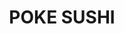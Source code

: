 ---
layout: place
title: "POKE SUSHI"
permalink: /pennsylvania/pittsburgh/poke-sushi.html
stateAbbr: PA
stateName: Pennsylvania
cityName: Pittsburgh
seo:
  name: "POKE SUSHI"
  type: Restaurant
  links: null
description: "POKE SUSHI serves delicious sushi in Pittsburgh, Pennsylvania. Try fresh Japanese dishes for a great dining experience. "
place_id: ChIJO5FeuMv5NIgR6DyOGZ4CIK4
photos:
  - name: >-
      places/ChIJO5FeuMv5NIgR6DyOGZ4CIK4/photos/AeeoHcLHGSL6cn6gTo5srRXsYAOOxowyNa5m_alf_DRNZ20dlzZOD3A8OyWNEpSW_MREI8HkpvZ3GgNfy43gnMwycI50XPp_f4naqwFdtIwufQCq0jSlOcuyOXTfmWDlkUAw8qjRu1rne6DBdAP7VZ1-v6i9BU2aXNiDNTlS5KbetnrMpeagfHVLGGkci8SjjNwNml-4oVoJu5jk2c8qKUw2QaC0hAoChntIY1-HpWO9HAYmi9iuTSQwyN-BO-5NrRjHqtOOMYykwC1fa6Y-NTaBUI7sdHXsesUiaBoNrI2lVGRUvVGtd4vb3UDXnoPRMKSTRA58hFQzfiGvOWyX4U5Asst8fM048zeWuVENpTl1qQxW4b3QfPTVbemO3X6nuet4PzbbbNkBGBvJPWUpv-vGGDzKgIZuLkUHfhQkv5s
    widthPx: 4032
    heightPx: 3024
    authorAttributions:
      - displayName: K G
        uri: https://maps.google.com/maps/contrib/108642679690378912540
        photoUri: >-
          https://lh3.googleusercontent.com/a-/ALV-UjW9CDxDavcGGKmNxhzN3wosrGQQQmo4Vw_izoTcNH8WjxqlwoIE=s100-p-k-no-mo
    flagContentUri: >-
      https://www.google.com/local/imagery/report/?cb_client=maps_api_places.places_api&image_key=!1e10!2sCIHM0ogKEICAgID2oYwT&hl=en-US
    googleMapsUri: >-
      https://www.google.com/maps/place//data=!3m4!1e2!3m2!1sCIHM0ogKEICAgID2oYwT!2e10!4m2!3m1!1s0x8834f9cbb85e913b:0xae20029e198e3ce8
  - name: >-
      places/ChIJO5FeuMv5NIgR6DyOGZ4CIK4/photos/AeeoHcIVEXdzEQXslRR1kvhWf6rsy7Rhu4bADIFuoL4e82EExipuEFoHo7qxTZ2LtXjDG05kNKSIesQwohYafrjByB25wEXxbwjkvdDSZxLr5la0W3iBxEGDx4Md3xeNTBD8MQJ6ceLJC4ptMYHGpdP11wpAc2V6h6zFv7xHt_96IVRcvoDyhE4Wj0ekwL5dWQk-oxiw-pH91O2Nh_n9lnRXo9T4NpzWazZRDrYPQ0sK64xA-E_PnzCDeHimACC5708PAagRfgomc9dYmhg22FpKrYCJnrFVHXD9s9eeXPbJqVbc2M8YD8VIJDZjHcmv2zSEcMpsTmdO9hvuqvcM_S15DKxd6dC0oRbJz1KTktgMTt0pB_5aqz-mfzqe0iMGw5s0q-WVWvLqfRiNo02UZ1e1Tp8Taksjk2R4p5H2ZuVrar_UBvvJ
    widthPx: 3072
    heightPx: 4080
    authorAttributions:
      - displayName: DJ Reese
        uri: https://maps.google.com/maps/contrib/103238472230539644547
        photoUri: >-
          https://lh3.googleusercontent.com/a-/ALV-UjXJ1KpIck6IHm3eD-tEO3f1BEjQQ41cCRYxfI1o_ti13kyY5Cal=s100-p-k-no-mo
    flagContentUri: >-
      https://www.google.com/local/imagery/report/?cb_client=maps_api_places.places_api&image_key=!1e10!2sCIHM0ogKEICAgIDni7iZlAE&hl=en-US
    googleMapsUri: >-
      https://www.google.com/maps/place//data=!3m4!1e2!3m2!1sCIHM0ogKEICAgIDni7iZlAE!2e10!4m2!3m1!1s0x8834f9cbb85e913b:0xae20029e198e3ce8
  - name: >-
      places/ChIJO5FeuMv5NIgR6DyOGZ4CIK4/photos/AeeoHcLCokSridbj2BbB8XZw6fBPdeXN1pWrPcLiSyv5PpM44LexyJ1SOwN6h7BMz0UkplLMPbmwPN8V-xPAhlalADOqfFAiG5HaJdlIph6EamAc-8DUayCDFcz3VRH4RZr5CVrXAL1MlLQu2I1OY6ZkgmJo0nV413MceOEnb5jBYuVSh6FwGXejbKOFzunwwkYSwlDiJuiDqLyH6P-hbMYBKxwAkn4Su6F_USa-tL0IK82La97gSeunBfy6kKwyZPe0NhDwiar3NXhF1rw0zG1fdPhWq03ttj9fFsv3XpV2deVVaND4sqS4VGVzGyB5v7aFpLIk1XSMeh-2XntJpU9dzaTGIe3SnfULSZrJofqm5BEK-AR8d0eJHQoFdgcVBNPvdHK4t4YTFZUgoPmGEpUJwuO9Y_JwCxdxA2pV8WRxcxc6Omgn_JCyTjY0gKZ2GVKk
    widthPx: 3072
    heightPx: 4080
    authorAttributions:
      - displayName: La Monte H. P. Yarroll
        uri: https://maps.google.com/maps/contrib/112079383051265085039
        photoUri: >-
          https://lh3.googleusercontent.com/a-/ALV-UjUp1kQivSuZWQZUDMkgl_L2-k3a8_sPbvjVlJitGzgojvR_PrMlgQ=s100-p-k-no-mo
    flagContentUri: >-
      https://www.google.com/local/imagery/report/?cb_client=maps_api_places.places_api&image_key=!1e10!2sCIABIhAGbzaqjyFiDWfl5IQACRXo&hl=en-US
    googleMapsUri: >-
      https://www.google.com/maps/place//data=!3m4!1e2!3m2!1sCIABIhAGbzaqjyFiDWfl5IQACRXo!2e10!4m2!3m1!1s0x8834f9cbb85e913b:0xae20029e198e3ce8
  - name: >-
      places/ChIJO5FeuMv5NIgR6DyOGZ4CIK4/photos/AeeoHcLqRjS0gfANU5VdPYQ8f4RJA6lP-FEaaGdID36Cg-zWnrhvU-3Z6nLqxGnvUpLAHZzuboDgzFzdgoP2rlmZXmKl1e053uhIdZhdbHwzqB8Ifi2V2dyHilQ_WXcSRH3JnuxNU_rh1oDNQMeo0OiYKpwwoXHHa72doNODpwaJkPS-X8X50XdGYQ0UcWP8T7jYPNYTvJLBLJ6OKrgYCITJL4xyqOl-Rj-wtLTq7OJrRGcYgPekoIXx3CAQsfh1lHXImaan4Mlc2rQ3F3FrCoZ-Niq0pf5O2hNbdmW1Z1-79oe9-s7aNiu4DC4wYvbt8MB4CeTlUe8qeZr8jthNSNZIGcQg-W4NgARRu3I3IP-m6HTvt0j2EOg7P4LUPj3NXiMnTQmrKtc66kta5pWHh3h9yIuJlPDVLs14WKB9-SRm2Tqt_g
    widthPx: 4032
    heightPx: 3024
    authorAttributions:
      - displayName: Alexander K
        uri: https://maps.google.com/maps/contrib/118196535665844435208
        photoUri: >-
          https://lh3.googleusercontent.com/a-/ALV-UjWY7zpDO-H6UfjNpVkKlgcStU7NiAJmk5pS6PwB8qQ8jsqddvZJ=s100-p-k-no-mo
    flagContentUri: >-
      https://www.google.com/local/imagery/report/?cb_client=maps_api_places.places_api&image_key=!1e10!2sCIHM0ogKEICAgID2svvrHQ&hl=en-US
    googleMapsUri: >-
      https://www.google.com/maps/place//data=!3m4!1e2!3m2!1sCIHM0ogKEICAgID2svvrHQ!2e10!4m2!3m1!1s0x8834f9cbb85e913b:0xae20029e198e3ce8
  - name: >-
      places/ChIJO5FeuMv5NIgR6DyOGZ4CIK4/photos/AeeoHcIQe7N2KY_NIqifNh-U-gflYf3wpLQK3MKEWybjJxKlXrhRwtnqLWUUhdWNqUndBzov32zHiBTpI4p0-tjUc5fhCYdbLyWO0cUl60tkgNWf3-dj9hIhe-jyFOS_zWvgAeeIcQ2xdgXXh_AUQlE_nLHEF3yqkz_C-8il-p1bc3JzpIwhFIokLGXHJH0N9l5zZzZDBDrSauV8RUIpI26XCcQ4BJWvABMB849WkTMSWRrWk3Uf1OpAEfA_cdJ--dWjWRqR45A78OZzyPri-N1vm9wB_TXjhN8r9dSaELceJ704nuUuVHAfmL9iAHYuEvPN7vafXacX6iCZeKjBp3jHMbKf0sFPnkufHqXDqBkXDBd8y1Ne5W5WAw_90BACjZ4Dk-ZbmhDKWutdxPew__SnyXgGJ0a9e90UXgENCXKEu9A
    widthPx: 4656
    heightPx: 2218
    authorAttributions:
      - displayName: Justin McCoy
        uri: https://maps.google.com/maps/contrib/108900054070388469691
        photoUri: >-
          https://lh3.googleusercontent.com/a-/ALV-UjV3Z4ZT_lMoBOujZef4Wei_E-QDRdOC5QTGSbP29Z-d2xeZ9qNn=s100-p-k-no-mo
    flagContentUri: >-
      https://www.google.com/local/imagery/report/?cb_client=maps_api_places.places_api&image_key=!1e10!2sCIHM0ogKEICAgIDmtZezHw&hl=en-US
    googleMapsUri: >-
      https://www.google.com/maps/place//data=!3m4!1e2!3m2!1sCIHM0ogKEICAgIDmtZezHw!2e10!4m2!3m1!1s0x8834f9cbb85e913b:0xae20029e198e3ce8
  - name: >-
      places/ChIJO5FeuMv5NIgR6DyOGZ4CIK4/photos/AeeoHcLeQTM9sSeO591LxuD4yLRloYtWfGOe_Y-aNarhSl6GLUkdaGGHqlVJk6HRaXNpLGjr4JOuxUIqLZGj6tytaZe7QrXPBq4D_XBLguT2ivI_JqIdzolGN5RjziNzd6NbYW5sHPFNQfwSwQSJQneYAeZV0IzCRx69QNmTYBhVrbeUft6aSF-e9T6q2SGwvuZcgiECcuYPVh_p2SnS1fz_4ijhtRmhbC03rT81RJNIjx9kfshEfqY0y57NLeeei1Xi-T8e8-GtuX4W-SqDkZPvm7W-m3G0JOXBdB2TgeUvaX_w1sysMV0xpsJcUlhcpNOPiICYW6_TUtdeFMU4cIGX4cNaEOVLsKjMJYI1NBhaQssNvu2esfiEb0mK4JY1m1rA5HlQDLLHu7ztYcUBwVhVwXPbDTCsA5FqZoG9pAFGnHONrQ
    widthPx: 4080
    heightPx: 3072
    authorAttributions:
      - displayName: Blaine Christian
        uri: https://maps.google.com/maps/contrib/112246318685921321787
        photoUri: >-
          https://lh3.googleusercontent.com/a-/ALV-UjUhUZcKS4TQbX0Qv7PtSR9-s6-XF3zXeCgKZPDIPrheiWOSr9Ak=s100-p-k-no-mo
    flagContentUri: >-
      https://www.google.com/local/imagery/report/?cb_client=maps_api_places.places_api&image_key=!1e10!2sCIHM0ogKEICAgIC2-Zy6Fg&hl=en-US
    googleMapsUri: >-
      https://www.google.com/maps/place//data=!3m4!1e2!3m2!1sCIHM0ogKEICAgIC2-Zy6Fg!2e10!4m2!3m1!1s0x8834f9cbb85e913b:0xae20029e198e3ce8
  - name: >-
      places/ChIJO5FeuMv5NIgR6DyOGZ4CIK4/photos/AeeoHcLW5gxQFIqa30iGMvZDp-hTwORB8pKV9EdnVBQSBxaPGe3o4uHTUbOzA5Z5mYSrkLg57OhXkI-z19OAhCV79mItlE6iMi6lAxizwyCsLbcaQ6eVXqCs_Cg4ZR8ezDL0PIyQqMest0cvh-xE2OhayntgrbEcSrsmsVjDH8jHZzZcnNzlWuvwTOOwXbDQyLl_3v6p6ijoyqYT3K0Lfx6kDc6fbWSRxjnNgZVVPMXMFJWIIdpSRFtlElPTadeIphE8j73NLL9eE_AXqaGGzQ2oHa2IffcYgTqGSpv1BDoIkm0CG-BRA7S_MGHpOB0KwggBRC8aDt_rL1kws3j658Uw6eC5jcuWue-fghKY_bV9LI0wd_etX6_HUYO6eINr3x9TEAJJ2Mcc-LUsgY5xi9MzRWC5FKPCT0RVqmUDFoAN-qbpGJ92
    widthPx: 3599
    heightPx: 4800
    authorAttributions:
      - displayName: bill brown
        uri: https://maps.google.com/maps/contrib/103731208814822696176
        photoUri: >-
          https://lh3.googleusercontent.com/a-/ALV-UjWGMpS3thUXDb__CjHkK2bH1Qv7bRvY0KPs6UuDg6YhDtzbNw=s100-p-k-no-mo
    flagContentUri: >-
      https://www.google.com/local/imagery/report/?cb_client=maps_api_places.places_api&image_key=!1e10!2sCIHM0ogKEICAgICOy_XatwE&hl=en-US
    googleMapsUri: >-
      https://www.google.com/maps/place//data=!3m4!1e2!3m2!1sCIHM0ogKEICAgICOy_XatwE!2e10!4m2!3m1!1s0x8834f9cbb85e913b:0xae20029e198e3ce8
  - name: >-
      places/ChIJO5FeuMv5NIgR6DyOGZ4CIK4/photos/AeeoHcLZcq549cfBN7eutaz7xpxPZ4Wt8Ki4weLW1vBiqMso2CAO3n9zhTmx2etZpnFt0syT5wqZdArHIBvbNm2Pc2oUwNNZmy2fOjYyLbR_8a-yNLM7QL-0lwC-d3UfuHmeeMIM37x9xOZLa9nReLBkgA8tqVesobBYA-tCUHf9ve0cr7VGNZfPMUcnW1zgEC6hywRqQuDXAIAE0gRqOrY_sZCouj06HyMYDH9nZGImdbcurtbk1_KxBBz9tCyIPjjYLo37r8H0GW7CDhZ-RGxHhJJlEW-izaTN6RXyAYOBeajrEoGufoaR7rhcbm0zxktzj2kPT9BCdyiJ6_9ENnRhgpmAXu0hmQTsu018Ei_FMM_D1Nx7KCgn0FGseN4BrNMbbgnvXfycyQ3_WFKuIa9k8OQ4Fyg3aUXtV-SXQBpesJjryA
    widthPx: 3072
    heightPx: 4080
    authorAttributions:
      - displayName: DJ Reese
        uri: https://maps.google.com/maps/contrib/103238472230539644547
        photoUri: >-
          https://lh3.googleusercontent.com/a-/ALV-UjXJ1KpIck6IHm3eD-tEO3f1BEjQQ41cCRYxfI1o_ti13kyY5Cal=s100-p-k-no-mo
    flagContentUri: >-
      https://www.google.com/local/imagery/report/?cb_client=maps_api_places.places_api&image_key=!1e10!2sCIHM0ogKEICAgIDni7iZVA&hl=en-US
    googleMapsUri: >-
      https://www.google.com/maps/place//data=!3m4!1e2!3m2!1sCIHM0ogKEICAgIDni7iZVA!2e10!4m2!3m1!1s0x8834f9cbb85e913b:0xae20029e198e3ce8
  - name: >-
      places/ChIJO5FeuMv5NIgR6DyOGZ4CIK4/photos/AeeoHcKw1T2tYxVh4CDfhxF9Np524_kiMHI8R9EP3W8IZlva_jHcG4YHQUDC7lc6gcraECrP5K8VBtaPFowvZrnJg5uzAML_Qqo6aa-RWMAN28KDSZT50YxRql2WeBF2kVljIXGyMqD-BKRhpD-BVvY8mgWXNtv7vUn959yXjbccnFkkudw9PiUN55rC2eNVVpcN_LpwxEzwynIgrJjeMo42vXXb8wbO0FqzgBsZRVeNxSNlbj45_in6meMgQODvikY_YMFIUGW_hZwSIggQXXG5P6XzzFPcrBkuWRcLmr3rT1CFDXXcwmiFHwQOp-Twk6Myd0CXIH-mPHB8QLJMnNY79MsvqOhu_Jlps0VlghYdoC4i0kEl3l_KSENO7Jj6HBF22tUk2F94yRii5mxXb78x7pMJS10wQr43ekOTCFV4q8MVV8Cz
    widthPx: 1920
    heightPx: 1080
    authorAttributions:
      - displayName: Cam
        uri: https://maps.google.com/maps/contrib/105770638783822915738
        photoUri: >-
          https://lh3.googleusercontent.com/a-/ALV-UjUvemshaueKZJt8A5tQ3mI57Nk6i-obWHLEg2RTROVri_sCQbM=s100-p-k-no-mo
    flagContentUri: >-
      https://www.google.com/local/imagery/report/?cb_client=maps_api_places.places_api&image_key=!1e10!2sCIHM0ogKEICAgIDxi4e4nQE&hl=en-US
    googleMapsUri: >-
      https://www.google.com/maps/place//data=!3m4!1e2!3m2!1sCIHM0ogKEICAgIDxi4e4nQE!2e10!4m2!3m1!1s0x8834f9cbb85e913b:0xae20029e198e3ce8
  - name: >-
      places/ChIJO5FeuMv5NIgR6DyOGZ4CIK4/photos/AeeoHcLwrXIfkfelF8BiqS6kweAcLZe3pxM_zyxG303GcqljXza14yGG4fmsNfMu0QB2W0B1hDpJLZxvOJqMjdv988t5KpXvXodBK1Le2h1zsU5MNPiytm2irh25JHmKIbCc5WFXhlwqcJLl3xxQns7jkdiKc9Co_feQKcW3QqX8Kv9fAjKIHIQflTZR6KzdaeN7I_A9GbLYSjy4GGVJJ85bqP6SNtmAW2_G_GJwWV66RAWVyXSv3GZG9M2M8rftzeWKqkk4MkA_3t_gX96JgtRGIskpm5Hwy2CY5vmOIiWqwSBcGkTTUoYZkUJu8KvYswl4uUdE1jEkZi2cJXKBvhqzTGEilRR_zXkCP1g5myx2JXKv43SCRL4QKZ009CGAnwhxXeEcIhSLnB9KFKXw2DsdsWF9DYpa7DKd-iP-Z10mpBtl-E-s
    widthPx: 2268
    heightPx: 4032
    authorAttributions:
      - displayName: Leah H
        uri: https://maps.google.com/maps/contrib/101713329076842239990
        photoUri: >-
          https://lh3.googleusercontent.com/a/ACg8ocJx7zJbTLtvzVRtLe4ZQK0xDOEOXbNiplEUQrNDPAZJLJzPZQ=s100-p-k-no-mo
    flagContentUri: >-
      https://www.google.com/local/imagery/report/?cb_client=maps_api_places.places_api&image_key=!1e10!2sCIHM0ogKEICAgIDbj6mSrAE&hl=en-US
    googleMapsUri: >-
      https://www.google.com/maps/place//data=!3m4!1e2!3m2!1sCIHM0ogKEICAgIDbj6mSrAE!2e10!4m2!3m1!1s0x8834f9cbb85e913b:0xae20029e198e3ce8
address: 1720 Washington Rd, Pittsburgh, PA 15241, USA
street: 1720 Washington Rd
city: Pittsburgh
state: PA
zip: '15241'
country: USA
neighborhood: null
latitude: '40.348085'
longitude: '-80.054070'
accessibility_options:
  wheelchairAccessibleParking: true
  wheelchairAccessibleEntrance: true
  wheelchairAccessibleRestroom: true
  wheelchairAccessibleSeating: true
business_status: OPERATIONAL
name: POKE SUSHI
google_maps_links:
  directionsUri: >-
    https://www.google.com/maps/dir//''/data=!4m7!4m6!1m1!4e2!1m2!1m1!1s0x8834f9cbb85e913b:0xae20029e198e3ce8!3e0
  placeUri: https://maps.google.com/?cid=12547031439911042280
  writeAReviewUri: >-
    https://www.google.com/maps/place//data=!4m3!3m2!1s0x8834f9cbb85e913b:0xae20029e198e3ce8!12e1
  reviewsUri: >-
    https://www.google.com/maps/place//data=!4m4!3m3!1s0x8834f9cbb85e913b:0xae20029e198e3ce8!9m1!1b1
  photosUri: >-
    https://www.google.com/maps/place//data=!4m3!3m2!1s0x8834f9cbb85e913b:0xae20029e198e3ce8!10e5
primary_type: Sushi Restaurant
opening_hours:
  regular: null
  current: null
secondary_opening_hours:
  regular:
    weekdayDescriptions: null
    type: null
  current:
    weekdayDescriptions: null
    type: null
phone: null
price_level: null
price_range: null
rating: null
rating_count: 0
website: null
reviews: null
parking_options: null
payment_options: null
allow_dogs: null
curbside_pickup: null
delivery: null
dine_in: null
good_for_children: null
good_for_groups: null
good_for_sports: null
live_music: null
menu_for_children: null
outdoor_seating: null
reservable: null
restroom: null
serves_beer: null
serves_breakfast: null
serves_brunch: null
serves_cocktails: null
serves_coffee: null
serves_dinner: null
serves_dessert: null
serves_lunch: null
serves_vegetarian_food: null
serves_wine: null
takeout: null
summary: null

---